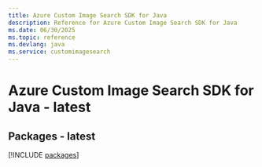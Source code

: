 ```yaml
---
title: Azure Custom Image Search SDK for Java
description: Reference for Azure Custom Image Search SDK for Java
ms.date: 06/30/2025
ms.topic: reference
ms.devlang: java
ms.service: customimagesearch
---
```

# Azure Custom Image Search SDK for Java - latest
## Packages - latest
[!INCLUDE [packages](custom-image-search-index.md)]